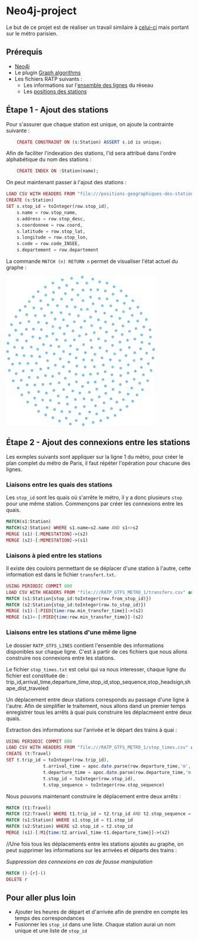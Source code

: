 # Neo4j-project

Le but de ce projet est de réaliser un travail similaire à [celui-ci](https://tbgraph.wordpress.com/2017/08/31/neo4j-london-tube-system-analysis/) mais portant sur le métro parisien.

## Prérequis
- [Neo4j](https://neo4j.com/download/)
- Le plugin [Graph algorithms](https://github.com/neo4j-contrib/neo4j-graph-algorithms/)
- Les fichiers RATP suivants :
  - Les informations sur l'[ensemble des lignes](http://dataratp.download.opendatasoft.com/RATP_GTFS_LINES.zip) du réseau
  - Les [positions des stations](https://data.ratp.fr/explore/dataset/positions-geographiques-des-stations-du-reseau-ratp/download/?format=csv&timezone=Europe/Berlin&use_labels_for_header=true)

 ## Étape 1 - Ajout des stations
Pour s'assurer que chaque station est unique, on ajoute la contrainte suivante :
```php
    CREATE CONSTRAINT ON (s:Station) ASSERT s.id is unique;
```
Afin de faciliter l'indexation des stations, l'id sera attribué dans l'ordre alphabétique du nom des stations :
```php
    CREATE INDEX ON :Station(name);
```

On peut maintenant passer à l'ajout des stations :
```php
LOAD CSV WITH HEADERS FROM "file:///positions-geographiques-des-stations-du-reseau-ratp.csv" as row
CREATE (s:Station)
SET s.stop_id = toInteger(row.stop_id),
    s.name = row.stop_name,
    s.address = row.stop_desc,
    s.coordonnee = row.coord,
    s.latitude = row.stop_lat,
    s.longitude = row.stop_lon,
    s.code = row.code_INSEE,
    s.departement = row.departement
```
La commande `MATCH (n) RETURN n` permet de visualiser l'état actuel du graphe :


![Graph with all the stations](https://github.com/CamilleSimon/neo4j-project/blob/master/graph.png)

## Étape 2 - Ajout des connexions entre les stations
Les exmples suivants sont appliquer sur la ligne 1 du métro, pour créer le plan complet du métro de Paris, il faut répéter l'opération pour chacune des lignes.

### Liaisons entre les quais des stations
Les `stop_id` sont les quais où s'arrête le métro, il y a donc plusieurs `stop` pour une même station.
Commençons par créer les connexions entre les quais.
```php
MATCH(s1:Station)
MATCH(s2:Station) WHERE s1.name=s2.name AND s1<>s2
MERGE (s1)-[:MEMESTATION]->(s2)
MERGE (s2)-[:MEMESTATION]->(s1)
```

### Liaisons à pied entre les stations
Il existe des couloirs permettant de se déplacer d'une station à l'autre, cette information est dans le fichier `transfert.txt`.
```php
USING PERIODIC COMMIT 800
LOAD CSV WITH HEADERS FROM "file:///RATP_GTFS_METRO_1/transfers.csv" as row
MATCH (s1:Station{stop_id:toInteger(row.from_stop_id)})
MATCH (s2:Station{stop_id:toInteger(row.to_stop_id)})
MERGE (s1)-[:PIED{time:row.min_transfer_time}]->(s2)
MERGE (s1)<-[:PIED{time:row.min_transfer_time}]-(s2)
```

### Liaisons entre les stations d'une même ligne
Le dossier `RATP_GTFS_LINES` contient l'ensemble des informations disponibles sur chaque ligne. C'est à partir de ces fichiers que nous allons construire nos connexions entre les stations.

Le fichier `stop_times.txt` est celui qui va nous interesser, chaque ligne du fichier est constituée de :
trip_id,arrival_time,departure_time,stop_id,stop_sequence,stop_headsign,shape_dist_traveled

Un déplacement entre deux stations corresponds au passage d'une ligne à l'autre.
Afin de simplifier le traitement, nous allons dand un premier temps enregistrer tous les arrêts à quai puis construire les déplacmeent entre deux quais.

Extraction des informations sur l'arrivée et le départ des trains à quai :
```php
USING PERIODIC COMMIT 800
LOAD CSV WITH HEADERS FROM "file:///RATP_GTFS_METRO_1/stop_times.csv" as row
CREATE (t:Travel)
SET t.trip_id = toInteger(row.trip_id),
              t.arrival_time = apoc.date.parse(row.departure_time,'m','HH:mm:ss'),
              t.departure_time = apoc.date.parse(row.departure_time,'m','HH:mm:ss'),
              t.stop_id = toInteger(row.stop_id),
              t.stop_sequence = toInteger(row.stop_sequence)
```

Nous pouvons maintenant construire le déplacement entre deux arrêts :
```php
MATCH (t1:Travel)
MATCH (t2:Travel) WHERE t1.trip_id = t2.trip_id AND t2.stop_sequence = t1.stop_sequence + 1
MATCH (s1:Station) WHERE s1.stop_id = t1.stop_id
MATCH (s2:Station) WHERE s2.stop_id = t2.stop_id
MERGE (s1)-[:M1{time:t2.arrival_time-t1.departure_time}]->(s2)
```

//Une fois tous les déplacements entre les stations ajoutés au graphe, on peut supprimer les informations sur les arrivées et départs des trains :

*Suppression des connexions en cas de fausse manipulation*
```php
MATCH ()-[r]-()
DELETE r
```

## Pour aller plus loin
- Ajouter les heures de départ et d'arrivée afin de prendre en compte les temps des correspondances
- Fusionner les `stop_id` dans une liste. Chaque station aurai un nom unique et une liste de `stop_id`



